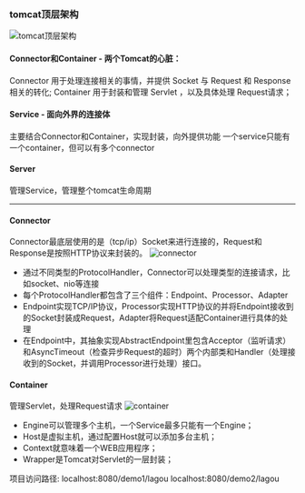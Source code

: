 ### tomcat顶层架构

![tomcat顶层架构](https://upload-images.jianshu.io/upload_images/16447097-fcfc58ce319d570d.jpg?imageMogr2/auto-orient/strip|imageView2/2/w/803)

#### Connector和Container - 两个Tomcat的心脏：

Connector 用于处理连接相关的事情，并提供 Socket 与 Request 和 Response 相关的转化;
Container 用于封装和管理 Servlet ，以及具体处理 Request请求；

#### Service - 面向外界的连接体

主要结合Connector和Container，实现封装，向外提供功能
一个service只能有一个container，但可以有多个connector

#### Server

管理Service，管理整个tomcat生命周期

---

#### Connector
Connector最底层使用的是（tcp/ip）Socket来进行连接的，Request和Response是按照HTTP协议来封装的。
![connector](https://upload-images.jianshu.io/upload_images/16447097-eb95bcf20ff5af33.jpg?imageMogr2/auto-orient/strip|imageView2/2/w/1148)

- 通过不同类型的ProtocolHandler，Connector可以处理类型的连接请求，比如socket、nio等连接
- 每个ProtocolHandler都包含了三个组件：Endpoint、Processor、Adapter
- Endpoint实现TCP/IP协议，Processor实现HTTP协议的并将Endpoint接收到的Socket封装成Request，Adapter将Request适配Container进行具体的处理
- 在Endpoint中，其抽象实现AbstractEndpoint里包含Acceptor（监听请求）和AsyncTimeout（检查异步Request的超时）两个内部类和Handler（处理接收到的Socket，并调用Processor进行处理）接口。

#### Container
管理Servlet，处理Request请求
![container](https://upload-images.jianshu.io/upload_images/16447097-94ccb9b9467c3e96.jpg?imageMogr2/auto-orient/strip|imageView2/2/w/972)

- Engine可以管理多个主机，一个Service最多只能有一个Engine；
- Host是虚拟主机，通过配置Host就可以添加多台主机；
- Context就意味着一个WEB应用程序；
- Wrapper是Tomcat对Servlet的一层封装；



项目访问路径:
localhost:8080/demo1/lagou
localhost:8080/demo2/lagou


